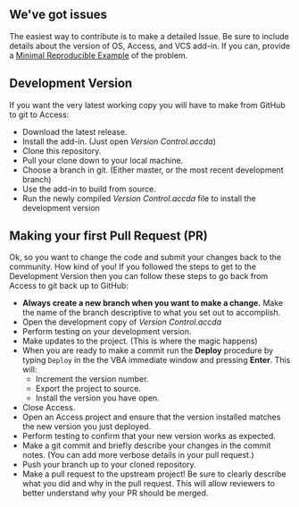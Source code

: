 We've got issues
---------
The easiest way to contribute is to make a detailed Issue. Be sure to include details about the version of OS, Access, and VCS add-in. 
If you can, provide a [Minimal Reproducible Example](https://stackoverflow.com/help/minimal-reproducible-example) of the problem.

Development Version
---------
If you want the very latest working copy you will have to make from GitHub to git to Access:

* Download the latest release.
* Install the add-in. (Just open *Version Control.accda*)
* Clone this repository.
* Pull your clone down to your local machine.
* Choose a branch in git. (Either master, or the most recent development branch)
* Use the add-in to build from source. 
* Run the newly compiled *Version Control.accda* file to install the development version

Making your first Pull Request (PR)
---------
Ok, so you want to change the code and submit your changes back to the community. How kind of you! If you followed the steps to get to the Development Version then you can follow these steps to go back from Access to git back up to GitHub:
* **Always create a new branch when you want to make a change.** Make the name of the branch descriptive to what you set out to accomplish. 
* Open the development copy of *Version Control.accda* 
* Perform testing on your development version.
* Make updates to the project. (This is where the magic happens)
* When you are ready to make a commit run the **Deploy** procedure by typing `Deploy` in the the VBA immediate window and pressing **Enter**. This will:
   * Increment the version number.
   * Export the project to source.
   * Install the version you have open. 
* Close Access.
* Open an Access project and ensure that the version installed matches the new version you just deployed. 
* Perform testing to confirm that your new version works as expected. 
* Make a git commit and briefly describe your changes in the commit notes. (You can add more verbose details in your pull request.)
* Push your branch up to your cloned repository.
* Make a pull request to the upstream project! Be sure to clearly describe what you did and why in the pull request. This will allow reviewers to better understand why your PR should be merged.
